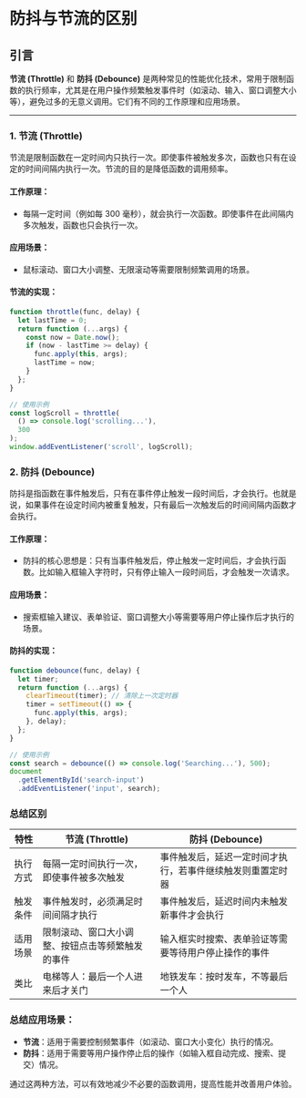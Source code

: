 # 防抖与节流的区别

## 引言

**节流 (Throttle)** 和 **防抖 (Debounce)** 是两种常见的性能优化技术，常用于限制函数的执行频率，尤其是在用户操作频繁触发事件时（如滚动、输入、窗口调整大小等），避免过多的无意义调用。它们有不同的工作原理和应用场景。

---

### 1. **节流 (Throttle)**

节流是限制函数在一定时间内只执行一次。即使事件被触发多次，函数也只有在设定的时间间隔内执行一次。节流的目的是降低函数的调用频率。

#### 工作原理：

- 每隔一定时间（例如每 300 毫秒），就会执行一次函数。即使事件在此间隔内多次触发，函数也只会执行一次。

#### 应用场景：

- 鼠标滚动、窗口大小调整、无限滚动等需要限制频繁调用的场景。

#### 节流的实现：

```javascript
function throttle(func, delay) {
  let lastTime = 0;
  return function (...args) {
    const now = Date.now();
    if (now - lastTime >= delay) {
      func.apply(this, args);
      lastTime = now;
    }
  };
}

// 使用示例
const logScroll = throttle(
  () => console.log('scrolling...'),
  300
);
window.addEventListener('scroll', logScroll);
```

### 2. **防抖 (Debounce)**

防抖是指函数在事件触发后，只有在事件停止触发一段时间后，才会执行。也就是说，如果事件在设定时间内被重复触发，只有最后一次触发后的时间间隔内函数才会执行。

#### 工作原理：

- 防抖的核心思想是：只有当事件触发后，停止触发一定时间后，才会执行函数。比如输入框输入字符时，只有停止输入一段时间后，才会触发一次请求。

#### 应用场景：

- 搜索框输入建议、表单验证、窗口调整大小等需要等用户停止操作后才执行的场景。

#### 防抖的实现：

```javascript
function debounce(func, delay) {
  let timer;
  return function (...args) {
    clearTimeout(timer); // 清除上一次定时器
    timer = setTimeout(() => {
      func.apply(this, args);
    }, delay);
  };
}

// 使用示例
const search = debounce(() => console.log('Searching...'), 500);
document
  .getElementById('search-input')
  .addEventListener('input', search);
```

### **总结区别**

| 特性     | 节流 (Throttle)                                  | 防抖 (Debounce)                                            |
| -------- | ------------------------------------------------ | ---------------------------------------------------------- |
| 执行方式 | 每隔一定时间执行一次，即使事件被多次触发         | 事件触发后，延迟一定时间才执行，若事件继续触发则重置定时器 |
| 触发条件 | 事件触发时，必须满足时间间隔才执行               | 事件触发后，延迟时间内未触发新事件才会执行                 |
| 适用场景 | 限制滚动、窗口大小调整、按钮点击等频繁触发的事件 | 输入框实时搜索、表单验证等需要等待用户停止操作的事件       |
| 类比     | 电梯等人：最后一个人进来后才关门                 | 地铁发车：按时发车，不等最后一个人                         |

### **总结应用场景**：

- **节流**：适用于需要控制频繁事件（如滚动、窗口大小变化）执行的情况。
- **防抖**：适用于需要等用户操作停止后的操作（如输入框自动完成、搜索、提交）情况。

通过这两种方法，可以有效地减少不必要的函数调用，提高性能并改善用户体验。
